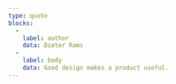 ```yaml
---
type: quote
blocks:
  -
    label: author
    data: Dieter Rams
  -
    label: body
    data: Good design makes a product useful.
---
```

